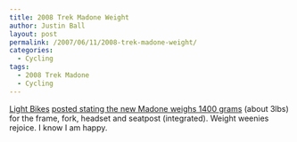 ```yaml
---
title: 2008 Trek Madone Weight
author: Justin Ball
layout: post
permalink: /2007/06/11/2008-trek-madone-weight/
categories:
  - Cycling
tags:
  - 2008 Trek Madone
  - Cycling
---
```


[Light Bikes][1] [posted stating the new Madone weighs 1400 grams][2] (about 3lbs) for the frame, fork, headset and seatpost (integrated). Weight weenies rejoice. I know I am happy.

 [1]: http://www.light-bikes.de
 [2]: http://www.light-bikes.de/eng/2007/06/06/new-trek-madone-2008/